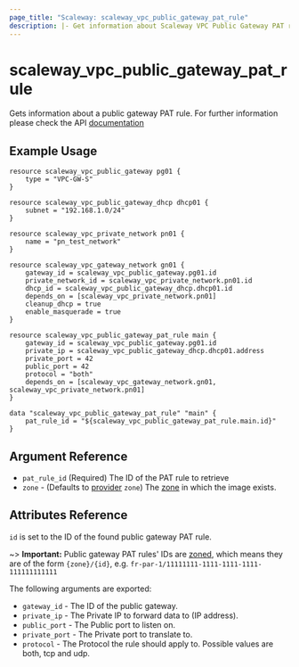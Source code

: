 ```yaml
---
page_title: "Scaleway: scaleway_vpc_public_gateway_pat_rule"
description: |- Get information about Scaleway VPC Public Gateway PAT rule.
---
```


# scaleway_vpc_public_gateway_pat_rule

Gets information about a public gateway PAT rule. For further information please check the
API [documentation](https://developers.scaleway.com/en/products/vpc-gw/api/v1/#get-8faeea)

## Example Usage

```hcl
resource scaleway_vpc_public_gateway pg01 {
	type = "VPC-GW-S"
}

resource scaleway_vpc_public_gateway_dhcp dhcp01 {
	subnet = "192.168.1.0/24"
}

resource scaleway_vpc_private_network pn01 {
	name = "pn_test_network"
}

resource scaleway_vpc_gateway_network gn01 {
	gateway_id = scaleway_vpc_public_gateway.pg01.id
	private_network_id = scaleway_vpc_private_network.pn01.id
	dhcp_id = scaleway_vpc_public_gateway_dhcp.dhcp01.id
	depends_on = [scaleway_vpc_private_network.pn01]
	cleanup_dhcp = true
	enable_masquerade = true
}

resource scaleway_vpc_public_gateway_pat_rule main {
	gateway_id = scaleway_vpc_public_gateway.pg01.id
	private_ip = scaleway_vpc_public_gateway_dhcp.dhcp01.address
	private_port = 42
	public_port = 42
	protocol = "both"
	depends_on = [scaleway_vpc_gateway_network.gn01, scaleway_vpc_private_network.pn01]
}

data "scaleway_vpc_public_gateway_pat_rule" "main" {
	pat_rule_id = "${scaleway_vpc_public_gateway_pat_rule.main.id}"
}
```

## Argument Reference

- `pat_rule_id`  (Required) The ID of the PAT rule to retrieve
- `zone` - (Defaults to [provider](../index.md#arguments-reference) `zone`) The [zone](../guides/regions_and_zones.md#zones) in which
  the image exists.

## Attributes Reference

`id` is set to the ID of the found public gateway PAT rule.

~> **Important:** Public gateway PAT rules' IDs are [zoned](../guides/regions_and_zones.md#resource-ids), which means they are of the form `{zone}/{id}`, e.g. `fr-par-1/11111111-1111-1111-1111-111111111111`

The following arguments are exported:

- `gateway_id` - The ID of the public gateway.
- `private_ip` - The Private IP to forward data to (IP address).
- `public_port` - The Public port to listen on.
- `private_port` - The Private port to translate to.
- `protocol` - The Protocol the rule should apply to. Possible values are both, tcp and udp.
